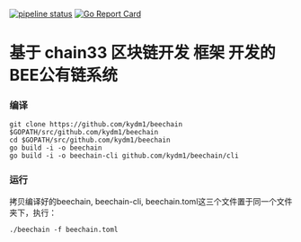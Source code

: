 [![pipeline status](https://api.travis-ci.org/33cn/plugin.svg?branch=master)](https://travis-ci.org/33cn/plugin/)
[![Go Report Card](https://goreportcard.com/badge/github.com/33cn/plugin?branch=master)](https://goreportcard.com/report/github.com/33cn/plugin)


# 基于 chain33 区块链开发 框架 开发的 BEE公有链系统


### 编译

```
git clone https://github.com/kydm1/beechain $GOPATH/src/github.com/kydm1/beechain
cd $GOPATH/src/github.com/kydm1/beechain
go build -i -o beechain
go build -i -o beechain-cli github.com/kydm1/beechain/cli
```

### 运行
拷贝编译好的beechain, beechain-cli, beechain.toml这三个文件置于同一个文件夹下，执行：
```
./beechain -f beechain.toml
```